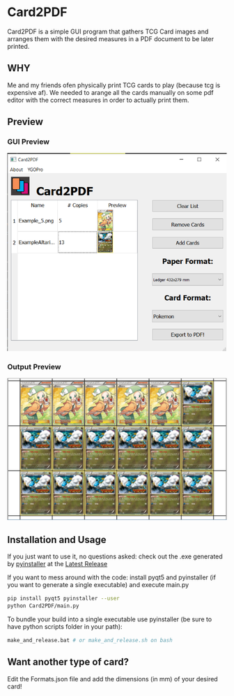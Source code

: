 # Card2PDF
Card2PDF is a simple GUI program that gathers TCG Card images and arranges them with the desired measures in a PDF document to be later printed.
## WHY
Me and my friends ofen physically print TCG cards to play (because tcg is expensive af).
We needed to arange all the cards manually on some pdf editor with the correct measures in order to actually print them.

## Preview
### GUI Preview
![Usage](examples/gui_example.png)
### Output Preview
![Out](examples/out_example.jpg)

## Installation and Usage

If you just want to use it, no questions asked: check out the .exe generated by [pyinstaller](https://www.pyinstaller.org/) at the [Latest Release]()

If you want to mess around with the code: install pyqt5 and pyinstaller (if you want to generate a single executable) and execute main.py

``` bash
pip install pyqt5 pyinstaller --user
python Card2PDF/main.py
```

To bundle your build into a single executable use pyinstaller (be sure to have python scripts folder in your path):

``` bash
make_and_release.bat # or make_and_release.sh on bash
```


## Want another type of card?
Edit the Formats.json file and add the dimensions (in mm) of your desired card!
